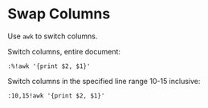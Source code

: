 Swap Columns
============

Use `awk` to switch columns.

Switch columns, entire document:

```
:%!awk '{print $2, $1}'
```
Switch columns in the specified line range 10-15 inclusive:

```
:10,15!awk '{print $2, $1}'
```


